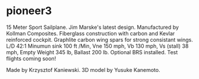 # pioneer3
15 Meter Sport Sailplane. Jim Marske's latest design. Manufactured by Kollman Composites. Fiberglass construction with carbon and Kevlar reinforced cockpit. Graphlite carbon wing spars for strong consistant wings. L/D 42:1  Minumun sink 100 ft /Min, Vne 150 mph, Vb 130 mph, Vs (stall) 38 mph, Empty Weight 345 lb, Ballast 200 lb. Optional BRS installed. Test flights coming soon!

Made by Krzysztof Kaniewski. 
3D model by Yusuke Kanemoto.
